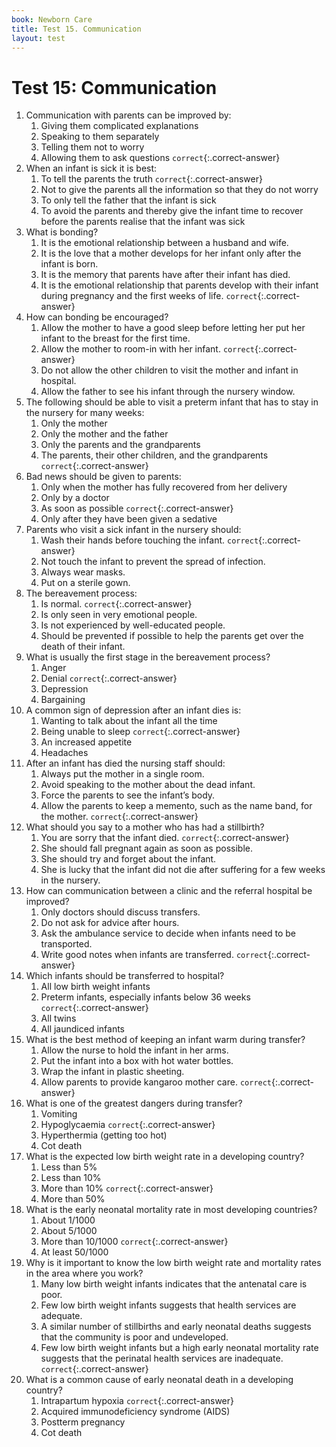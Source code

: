 ```yaml
---
book: Newborn Care
title: Test 15. Communication
layout: test
---
```


# Test 15: Communication

1.	Communication with parents can be improved by:
	1.	Giving them complicated explanations
	1.	Speaking to them separately
	1.	Telling them not to worry
	1.	Allowing them to ask questions `correct`{:.correct-answer}
2.	When an infant is sick it is best:
	1.	To tell the parents the truth `correct`{:.correct-answer}
	1.	Not to give the parents all the information so that they do not worry
	1.	To only tell the father that the infant is sick
	1.	To avoid the parents and thereby give the infant time to recover before the parents realise that the infant was sick
3.	What is bonding?
	1.	It is the emotional relationship between a husband and wife.
	1.	It is the love that a mother develops for her infant only after the infant is born.
	1.	It is the memory that parents have after their infant has died.
	1.	It is the emotional relationship that parents develop with their infant during pregnancy and the first weeks of life. `correct`{:.correct-answer}
4.	How can bonding be encouraged?
	1.	Allow the mother to have a good sleep before letting her put her infant to the breast for the first time.
	1.	Allow the mother to room-in with her infant. `correct`{:.correct-answer}
	1.	Do not allow the other children to visit the mother and infant in hospital.
	1.	Allow the father to see his infant through the nursery window.
5.	The following should be able to visit a preterm infant that has to stay in the nursery for many weeks:
	1.	Only the mother
	1.	Only the mother and the father
	1.	Only the parents and the grandparents
	1.	The parents, their other children, and the grandparents `correct`{:.correct-answer}
6.	Bad news should be given to parents:
	1.	Only when the mother has fully recovered from her delivery
	1.	Only by a doctor
	1.	As soon as possible `correct`{:.correct-answer}
	1.	Only after they have been given a sedative
7.	Parents who visit a sick infant in the nursery should:
	1.	Wash their hands before touching the infant. `correct`{:.correct-answer}
	1.	Not touch the infant to prevent the spread of infection.
	1.	Always wear masks.
	1.	Put on a sterile gown.
8.	The bereavement process:
	1.	Is normal. `correct`{:.correct-answer}
	1.	Is only seen in very emotional people.
	1.	Is not experienced by well-educated people.
	1.	Should be prevented if possible to help the parents get over the death of their infant.
9.	What is usually the first stage in the bereavement process?
	1.	Anger
	1.	Denial `correct`{:.correct-answer}
	1.	Depression
	1.	Bargaining
10.	A common sign of depression after an infant dies is:
	1.	Wanting to talk about the infant all the time
	1.	Being unable to sleep `correct`{:.correct-answer}
	1.	An increased appetite
	1.	Headaches
11.	After an infant has died the nursing staff should:
	1.	Always put the mother in a single room.
	1.	Avoid speaking to the mother about the dead infant.
	1.	Force the parents to see the infant’s body.
	1.	Allow the parents to keep a memento, such as the name band, for the mother. `correct`{:.correct-answer}
12.	What should you say to a mother who has had a stillbirth?
	1.	You are sorry that the infant died. `correct`{:.correct-answer}
	1.	She should fall pregnant again as soon as possible.
	1.	She should try and forget about the infant.
	1.	She is lucky that the infant did not die after suffering for a few weeks in the nursery.
13.	How can communication between a clinic and the referral hospital be improved?
	1.	Only doctors should discuss transfers.
	1.	Do not ask for advice after hours.
	1.	Ask the ambulance service to decide when infants need to be transported.
	1.	Write good notes when infants are transferred. `correct`{:.correct-answer}
14.	Which infants should be transferred to hospital?
	1.	All low birth weight infants
	1.	Preterm infants, especially infants below 36 weeks `correct`{:.correct-answer}
	1.	All twins
	1.	All jaundiced infants
15.	What is the best method of keeping an infant warm during transfer?
	1.	Allow the nurse to hold the infant in her arms.
	1.	Put the infant into a box with hot water bottles.
	1.	Wrap the infant in plastic sheeting.
	1.	Allow parents to provide kangaroo mother care. `correct`{:.correct-answer}
16.	What is one of the greatest dangers during transfer?
	1.	Vomiting
	1.	Hypoglycaemia `correct`{:.correct-answer}
	1.	Hyperthermia (getting too hot)
	1.	Cot death
17.	What is the expected low birth weight rate in a developing country?
	1.	Less than 5%
	1.	Less than 10%
	1.	More than 10% `correct`{:.correct-answer}
	1.	More than 50%
18.	What is the early neonatal mortality rate in most developing countries?
	1.	About 1/1000
	1.	About 5/1000
	1.	More than 10/1000 `correct`{:.correct-answer}
	1.	At least 50/1000
19.	Why is it important to know the low birth weight rate and mortality rates in the area where you work?
	1.	Many low birth weight infants indicates that the antenatal care is poor.
	1.	Few low birth weight infants suggests that health services are adequate.
	1.	A similar number of stillbirths and early neonatal deaths suggests that the community is poor and undeveloped.
	1.	Few low birth weight infants but a high early neonatal mortality rate suggests that the perinatal health services are inadequate. `correct`{:.correct-answer}
20.	What is a common cause of early neonatal death in a developing country?
	1.	Intrapartum hypoxia `correct`{:.correct-answer}
	1.	Acquired immunodeficiency syndrome (AIDS)
	1.	Postterm pregnancy
	1.	Cot death
